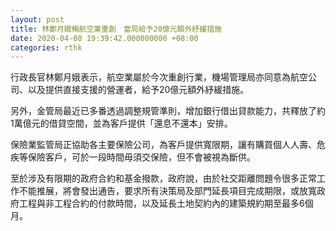 ```yaml
---
layout: post
title: 林鄭月娥稱航空業重創　當局給予20億元額外紓緩措施
date: 2020-04-08 19:39:42.000000000 +08:00
categories: rthk
---
```


行政長官林鄭月娥表示，航空業屬於今次重創行業，機場管理局亦同意為航空公司、以及提供直接支援的營運者，給予20億元額外紓緩措施。

另外，金管局最近已多番透過調整規管準則，增加銀行借出貸款能力，共釋放了約1萬億元的借貸空間，並為客戶提供「還息不還本」安排。

保險業監管局正協助各主要保險公司，為客戶提供寬限期，讓有購買個人人壽、危疾等保險客戶，可於一段時間毋須交保險，但不會被視為斷供。

至於涉及有限期的政府合約和基金撥款，政府說，由於社交距離問題令很多正常工作不能推展，將會發出通告，要求所有決策局及部門延長項目完成期限，或放寬政府工程與非工程合約的付款時間，以及延長土地契約內的建築規約期至最多6個月。
